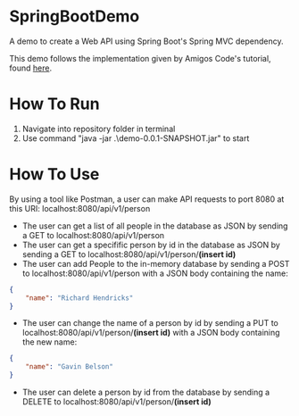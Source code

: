 # SpringBootDemo
A demo to create a Web API using Spring Boot's Spring MVC dependency.

This demo follows the implementation given by Amigos Code's tutorial, found [here](https://www.youtube.com/watch?v=vtPkZShrvXQ).

# How To Run
1. Navigate into repository folder in terminal
2. Use command "java -jar .\demo-0.0.1-SNAPSHOT.jar" to start

# How To Use
By using a tool like Postman, a user can make API requests to port 8080 at this URI: localhost:8080/api/v1/person
- The user can get a list of all people in the database as JSON by sending a GET to localhost:8080/api/v1/person
- The user can get a specifific person by id in the database as JSON by sending a GET to localhost:8080/api/v1/person/**(insert id)**
- The user can add People to the in-memory database by sending a POST to localhost:8080/api/v1/person with a JSON body containing the name:
```json
{
	"name": "Richard Hendricks"
}
```
- The user can change the name of a person by id by sending a PUT to localhost:8080/api/v1/person/**(insert id)** with a JSON body containing the new name:
```json
{
	"name": "Gavin Belson"
}
```
- The user can delete a person by id from the database by sending a DELETE to localhost:8080/api/v1/person/**(insert id)**

